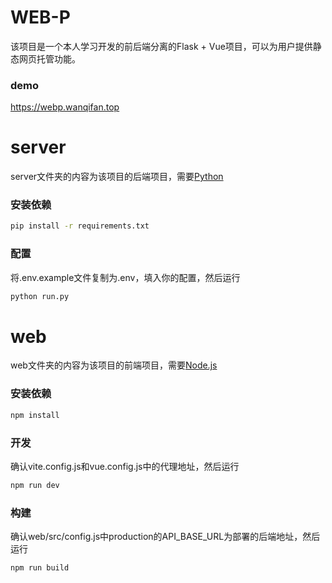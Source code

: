 # WEB-P

该项目是一个本人学习开发的前后端分离的Flask + Vue项目，可以为用户提供静态网页托管功能。

### demo

https://webp.wanqifan.top

# server

server文件夹的内容为该项目的后端项目，需要[Python](https://www.python.org/)

### 安装依赖

```bash
pip install -r requirements.txt
```

### 配置
将.env.example文件复制为.env，填入你的配置，然后运行

```bash
python run.py
```

# web

web文件夹的内容为该项目的前端项目，需要[Node.js](https://nodejs.cn/)

### 安装依赖

```bash
npm install
```

### 开发

确认vite.config.js和vue.config.js中的代理地址，然后运行
```bash
npm run dev
```

### 构建

确认web/src/config.js中production的API_BASE_URL为部署的后端地址，然后运行
```bash
npm run build
```
